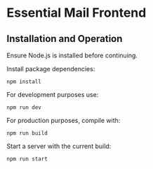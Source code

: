 # Essential Mail Frontend

## Installation and Operation
Ensure Node.js is installed before continuing.

Install package dependencies:

```npm install```

For development purposes use:

```npm run dev```

For production purposes, compile with:

```npm run build```

Start a server with the current build:

```npm run start```